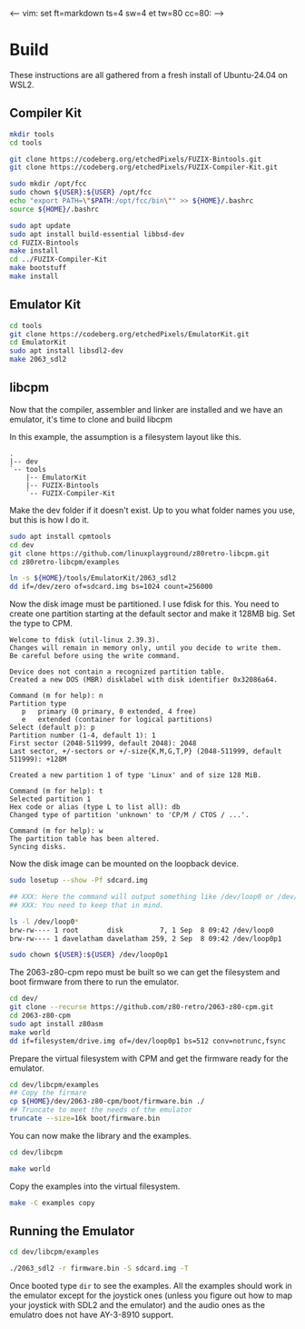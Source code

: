 <-- vim: set ft=markdown ts=4 sw=4 et tw=80 cc=80: -->
# Build

These instructions are all gathered from a fresh install of Ubuntu-24.04 on
WSL2.

## Compiler Kit

```bash
mkdir tools
cd tools

git clone https://codeberg.org/etchedPixels/FUZIX-Bintools.git
git clone https://codeberg.org/etchedPixels/FUZIX-Compiler-Kit.git

sudo mkdir /opt/fcc
sudo chown ${USER}:${USER} /opt/fcc
echo "export PATH=\"$PATH:/opt/fcc/bin\"" >> ${HOME}/.bashrc
source ${HOME}/.bashrc

sudo apt update
sudo apt install build-essential libbsd-dev
cd FUZIX-Bintools
make install
cd ../FUZIX-Compiler-Kit
make bootstuff
make install
```

## Emulator Kit

```bash
cd tools
git clone https://codeberg.org/etchedPixels/EmulatorKit.git
cd EmulatorKit
sudo apt install libsdl2-dev
make 2063_sdl2
```

## libcpm

Now that the compiler, assembler and linker are installed and we have an
emulator, it's time to clone and build libcpm

In this example, the assumption is a filesystem layout like this.

```text
.
|-- dev
`-- tools
    |-- EmulatorKit
    |-- FUZIX-Bintools
    `-- FUZIX-Compiler-Kit
```

Make the dev folder if it doesn't exist.  Up to you what folder names you use,
but this is how I do it.

```bash
sudo apt install cpmtools
cd dev
git clone https://github.com/linuxplayground/z80retro-libcpm.git
cd z80retro-libcpm/examples

ln -s ${HOME}/tools/EmulatorKit/2063_sdl2
dd if=/dev/zero of=sdcard.img bs=1024 count=256000
```

Now the disk image must be partitioned.  I use fdisk for this.  You need to
create one partition starting at the default sector and make it 128MB big.  Set
the type to CPM.

``` text
Welcome to fdisk (util-linux 2.39.3).
Changes will remain in memory only, until you decide to write them.
Be careful before using the write command.

Device does not contain a recognized partition table.
Created a new DOS (MBR) disklabel with disk identifier 0x32086a64.

Command (m for help): n
Partition type
   p   primary (0 primary, 0 extended, 4 free)
   e   extended (container for logical partitions)
Select (default p): p
Partition number (1-4, default 1): 1
First sector (2048-511999, default 2048): 2048
Last sector, +/-sectors or +/-size{K,M,G,T,P} (2048-511999, default 511999): +128M

Created a new partition 1 of type 'Linux' and of size 128 MiB.

Command (m for help): t
Selected partition 1
Hex code or alias (type L to list all): db
Changed type of partition 'unknown' to 'CP/M / CTOS / ...'.

Command (m for help): w
The partition table has been altered.
Syncing disks.
```

Now the disk image can be mounted on the loopback device.

```bash
sudo losetup --show -Pf sdcard.img

## XXX: Here the command will output something like /dev/loop0 or /dev/loop0.
## XXX: You need to keep that in mind.

ls -l /dev/loop0*
brw-rw---- 1 root       disk         7, 1 Sep  8 09:42 /dev/loop0
brw-rw---- 1 davelatham davelatham 259, 2 Sep  8 09:42 /dev/loop0p1

sudo chown ${USER}:${USER} /dev/loop0p1
```

The 2063-z80-cpm repo must be built so we can get the filesystem and boot
firmware from there to run the emulator.

```bash
cd dev/
git clone --recurse https://github.com/z80-retro/2063-z80-cpm.git
cd 2063-z80-cpm
sudo apt install z80asm
make world
dd if=filesystem/drive.img of=/dev/loop0p1 bs=512 conv=notrunc,fsync
```

Prepare the virtual filesystem with CPM and get the firmware ready for the
emulator.

```bash
cd dev/libcpm/examples
## Copy the firmare
cp ${HOME}/dev/2063-z80-cpm/boot/firmware.bin ./
## Truncate to meet the needs of the emulator
truncate --size=16k boot/firmware.bin
```

You can now make the library and the examples.

```bash
cd dev/libcpm

make world
```

Copy the examples into the virtual filesystem.

```bash
make -C examples copy
```

## Running the Emulator

```bash
cd dev/libcpm/examples

./2063_sdl2 -r firmware.bin -S sdcard.img -T
```

Once booted type `dir` to see the examples.  All the examples should work in the
emulator except for the joystick ones (unless you figure out how to map your
joystick with SDL2 and the emulator) and the audio ones as the emulatro does not
have AY-3-8910 support.

